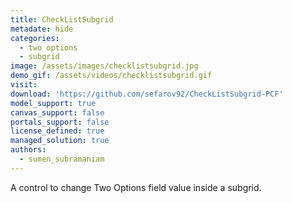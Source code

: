 ```yaml
---
title: CheckListSubgrid
metadate: hide
categories:
  - two options
  - subgrid
image: /assets/images/checklistsubgrid.jpg
demo_gif: /assets/videos/checklistsubgrid.gif
visit: 
download: 'https://github.com/sefarov92/CheckListSubgrid-PCF'
model_support: true
canvas_support: false
portals_support: false
license_defined: true
managed_solution: true
authors:
  - sumen_subramaniam
---
```

A control to change Two Options field value inside a subgrid.
